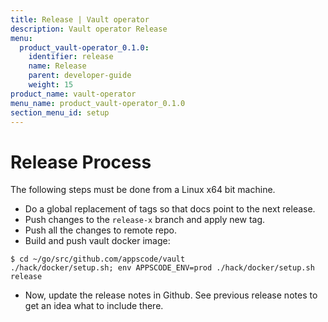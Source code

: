 ```yaml
---
title: Release | Vault operator
description: Vault operator Release
menu:
  product_vault-operator_0.1.0:
    identifier: release
    name: Release
    parent: developer-guide
    weight: 15
product_name: vault-operator
menu_name: product_vault-operator_0.1.0
section_menu_id: setup
---
```

# Release Process

The following steps must be done from a Linux x64 bit machine.

- Do a global replacement of tags so that docs point to the next release.
- Push changes to the `release-x` branch and apply new tag.
- Push all the changes to remote repo.
- Build and push vault docker image:
```console
$ cd ~/go/src/github.com/appscode/vault
./hack/docker/setup.sh; env APPSCODE_ENV=prod ./hack/docker/setup.sh release
```

- Now, update the release notes in Github. See previous release notes to get an idea what to include there.
